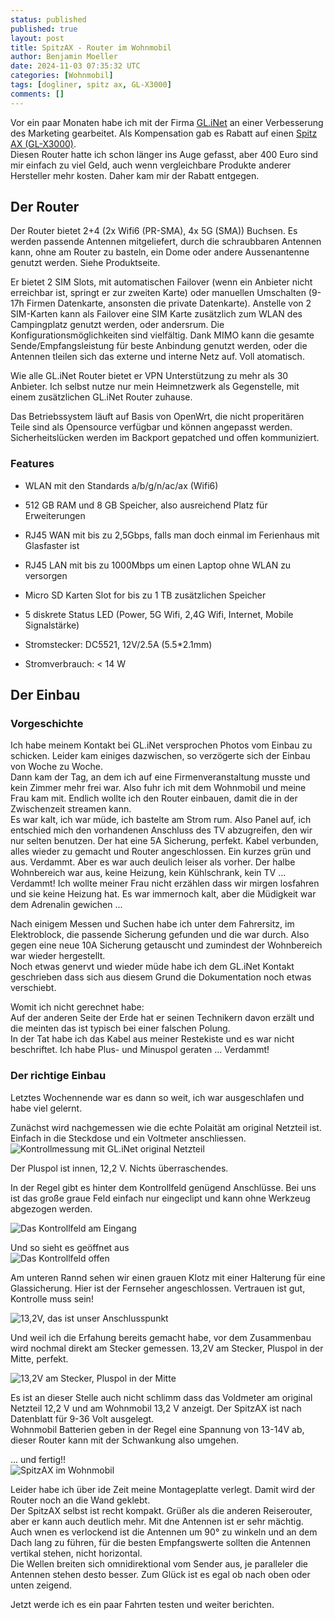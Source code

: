 ```yaml
---
status: published
published: true
layout: post
title: SpitzAX - Router im Wohnmobil
author: Benjamin Moeller
date: 2024-11-03 07:35:32 UTC
categories: [Wohnmobil]
tags: [dogliner, spitz ax, GL-X3000]
comments: []
---
```


Vor ein paar Monaten habe ich mit der Firma [GL.iNet](https://www.gl-inet.com/) an einer Verbesserung des Marketing gearbeitet. Als Kompensation gab es Rabatt auf einen [Spitz AX (GL-X3000)](https://www.gl-inet.com/products/gl-x3000/).  
Diesen Router hatte ich schon länger ins Auge gefasst, aber 400 Euro sind mir einfach zu viel Geld, auch wenn vergleichbare Produkte anderer Hersteller mehr kosten. Daher kam mir der Rabatt entgegen.  

## Der Router

Der Router bietet 2+4 (2x Wifi6 (PR-SMA), 4x 5G (SMA)) Buchsen. Es werden passende Antennen mitgeliefert, durch die schraubbaren Antennen kann, ohne am Router zu basteln, ein Dome oder andere Aussenantenne genutzt werden. Siehe Produktseite.  

Er bietet 2 SIM Slots, mit automatischen Failover (wenn ein Anbieter nicht erreichbar ist, springt er zur zweiten Karte) oder manuellen Umschalten (9-17h Firmen Datenkarte, ansonsten die private Datenkarte). Anstelle von 2 SIM-Karten kann als Failover eine SIM Karte zusätzlich zum WLAN des Campingplatz genutzt werden, oder andersrum. Die Konfigurationsmöglichkeiten sind vielfältig. Dank MIMO kann die gesamte Sende/Empfangsleistung für beste Anbindung genutzt werden, oder die Antennen tleilen sich das externe und interne Netz auf. Voll atomatisch.  

Wie alle GL.iNet Router bietet er VPN Unterstützung zu mehr als 30 Anbieter. Ich selbst nutze nur mein Heimnetzwerk als Gegenstelle, mit einem zusätzlichen GL.iNet Router zuhause.  

Das Betriebssystem läuft auf Basis von OpenWrt, die nicht properitären Teile sind als Opensource verfügbar und können angepasst werden. Sicherheitslücken werden im Backport gepatched und offen kommuniziert.  

### Features
- WLAN mit den Standards a/b/g/n/ac/ax (Wifi6)
- 512 GB RAM und 8 GB Speicher, also ausreichend Platz für Erweiterungen
- RJ45 WAN mit bis zu 2,5Gbps, falls man doch einmal im Ferienhaus mit Glasfaster ist
- RJ45 LAN mit bis zu 1000Mbps um einen Laptop ohne WLAN zu versorgen
- Micro SD Karten Slot for bis zu 1 TB zusätzlichen Speicher
- 5 diskrete Status LED (Power, 5G Wifi, 2,4G Wifi, Internet, Mobile Signalstärke)

- Stromstecker: DC5521, 12V/2.5A (5.5*2.1mm)
- Stromverbrauch: < 14 W


## Der Einbau

### Vorgeschichte

Ich habe meinem Kontakt bei GL.iNet versprochen Photos vom Einbau zu schicken. Leider kam einiges dazwischen, so verzögerte sich der Einbau von Woche zu Woche.  
Dann kam der Tag, an dem ich auf eine Firmenveranstaltung musste und kein Zimmer mehr frei war. Also fuhr ich mit dem Wohnmobil und meine Frau kam mit. Endlich wollte ich den Router einbauen, damit die in der Zwischenzeit streamen kann.  
Es war kalt, ich war müde, ich bastelte am Strom rum. Also Panel auf, ich entschied mich den vorhandenen Anschluss des TV abzugreifen, den wir nur selten benutzen. Der hat eine 5A Sicherung, perfekt. Kabel verbunden, alles wieder zu gemacht und Router angeschlossen. Ein kurzes grün und aus. Verdammt. Aber es war auch deulich leiser als vorher. Der halbe Wohnbereich war aus, keine Heizung, kein Kühlschrank, kein TV ... Verdammt! Ich wollte meiner Frau nicht erzählen dass wir mirgen losfahren und sie keine Heizung hat. Es war immernoch kalt, aber die Müdigkeit war dem Adrenalin gewichen ...  

Nach einigem Messen und Suchen habe ich unter dem Fahrersitz, im Elektroblock, die passende Sicherung gefunden und die war durch. Also gegen eine neue 10A Sicherung getauscht und zumindest der Wohnbereich war wieder hergestellt.  
Noch etwas genervt und wieder müde habe ich dem GL.iNet Kontakt geschrieben dass sich aus diesem Grund die Dokumentation noch etwas verschiebt.  

Womit ich nicht gerechnet habe:  
Auf der anderen Seite der Erde hat er seinen Technikern davon erzält und die meinten das ist typisch bei einer falschen Polung.  
In der Tat habe ich das Kabel aus meiner Restekiste und es war nicht beschriftet. Ich habe Plus- und Minuspol geraten ... Verdammt!

### Der richtige Einbau

Letztes Wochennende war es dann so weit, ich war ausgeschlafen und habe viel gelernt.  

Zunächst wird nachgemessen wie die echte Polaität am original Netzteil ist. Einfach in die Steckdose und ein Voltmeter anschliessen.  
![Kontrollmessung mit GL.iNet original Netzteil](/media/router_spitzax_rv/router_spitzax_rv_1.JPG)

Der Pluspol ist innen, 12,2 V. Nichts überraschendes.  

In der Regel gibt es hinter dem Kontrollfeld genügend Anschlüsse. Bei uns ist das große graue Feld einfach nur eingeclipt und kann ohne Werkzeug abgezogen werden.  

![Das Kontrollfeld am Eingang](/media/router_spitzax_rv/router_spitzax_rv_2.JPG)

Und so sieht es geöffnet aus  
![Das Kontrollfeld offen](/media/router_spitzax_rv/router_spitzax_rv_3.JPG)

Am unteren Rannd sehen wir einen grauen Klotz mit einer Halterung für eine Glassicherung. Hier ist der Fernseher angeschlossen. Vertrauen ist gut, Kontrolle muss sein!  

![13,2V, das ist unser Anschlusspunkt](/media/router_spitzax_rv/router_spitzax_rv_4.JPG)

Und weil ich die Erfahung bereits gemacht habe, vor dem Zusammenbau wird nochmal direkt am Stecker gemessen. 13,2V am Stecker, Pluspol in der Mitte, perfekt.  

![13,2V am Stecker, Pluspol in der Mitte](/media/router_spitzax_rv/router_spitzax_rv_5.JPG)

Es ist an dieser Stelle auch nicht schlimm dass das Voldmeter am original Netzteil 12,2 V und am Wohnmobil 13,2 V anzeigt. Der SpitzAX ist nach Datenblatt für 9-36 Volt ausgelegt.  
Wohnmobil Batterien geben in der Regel eine Spannung von 13-14V ab, dieser Router kann mit der Schwankung also umgehen.  

... und fertig!!  
![SpitzAX im Wohnmobil](/media/router_spitzax_rv/router_spitzax_rv_6.JPG)


Leider habe ich über ide Zeit meine Montageplatte verlegt. Damit wird der Router noch an die Wand geklebt.  
Der SpitzAX selbst ist recht kompakt. Grüßer als die anderen Reiserouter, aber er kann auch deutlich mehr. Mit dne Antennen ist er sehr mächtig.  
Auch wnen es verlockend ist die Antennen um 90° zu winkeln und an dem Dach lang zu führen, für die besten Empfangswerte sollten die Antennen vertikal stehen, nicht horizontal.  
Die Wellen breiten sich omnidirektional vom Sender aus, je paralleler die Antennen stehen desto besser. Zum Glück ist es egal ob nach oben oder unten zeigend.  


Jetzt werde ich es ein paar Fahrten testen und weiter berichten.  
